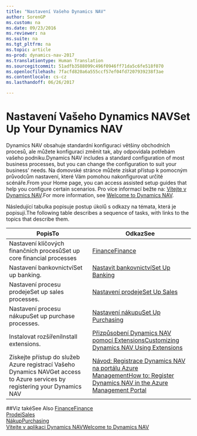 ```yaml
---
title: "Nastavení Vašeho Dynamics NAV"
author: SorenGP
ms.custom: na
ms.date: 09/23/2016
ms.reviewer: na
ms.suite: na
ms.tgt_pltfrm: na
ms.topic: article
ms-prod: dynamics-nav-2017
ms.translationtype: Human Translation
ms.sourcegitcommit: 51adfb3588099c496f0946ff71da5c6fe518f070
ms.openlocfilehash: 7facfd820a6a555ccf57ef04fd7207939238f3ae
ms.contentlocale: cs-cz
ms.lasthandoff: 06/26/2017

---
```


# <a name="set-up-your-dynamics-nav"></a><span data-ttu-id="aeed3-102">Nastavení Vašeho Dynamics NAV</span><span class="sxs-lookup"><span data-stu-id="aeed3-102">Set Up Your Dynamics NAV</span></span>
<span data-ttu-id="aeed3-103">Dynamics NAV obsahuje standardní konfiguraci většiny obchodních procesů, ale můžete konfiguraci změnit tak, aby odpovídala potřebám vašeho podniku.</span><span class="sxs-lookup"><span data-stu-id="aeed3-103">Dynamics NAV includes a standard configuration of most business processes, but you can change the configuration to suit your business' needs.</span></span>
<span data-ttu-id="aeed3-104">Na domovské stránce můžete získat přístup k pomocným průvodcům nastavení, které Vám pomohou nakonfigurovat určité scénáře.</span><span class="sxs-lookup"><span data-stu-id="aeed3-104">From your Home page, you can access assisted setup guides that help you configure certain scenarios.</span></span> <span data-ttu-id="aeed3-105">Pro více informací bežte na: [Vítejte v Dynamics NAV](across-get-started.md).</span><span class="sxs-lookup"><span data-stu-id="aeed3-105">For more information, see [Welcome to Dynamics NAV](across-get-started.md).</span></span>  

<span data-ttu-id="aeed3-106">Následující tabulka popisuje postup úkolů s odkazy na témata, která je popisují.</span><span class="sxs-lookup"><span data-stu-id="aeed3-106">The following table describes a sequence of tasks, with links to the topics that describe them.</span></span>

| <span data-ttu-id="aeed3-107">Popis</span><span class="sxs-lookup"><span data-stu-id="aeed3-107">To</span></span>                                                                  | <span data-ttu-id="aeed3-108">Odkaz</span><span class="sxs-lookup"><span data-stu-id="aeed3-108">See</span></span>                      |
|---------------------------------------------------------------------|--------------------------|
|<span data-ttu-id="aeed3-109">Nastavení klíčových finančních procesů</span><span class="sxs-lookup"><span data-stu-id="aeed3-109">Set up core financial processes</span></span>|[<span data-ttu-id="aeed3-110">Finance</span><span class="sxs-lookup"><span data-stu-id="aeed3-110">Finance</span></span>](finance-setup-setup-finance-setup.md)|
|<span data-ttu-id="aeed3-111">Nastavení bankovnictví</span><span class="sxs-lookup"><span data-stu-id="aeed3-111">Set up banking.</span></span>|[<span data-ttu-id="aeed3-112">Nastavit bankovnictví</span><span class="sxs-lookup"><span data-stu-id="aeed3-112">Set Up Banking</span></span>](bank-setup-banking.md)|
|<span data-ttu-id="aeed3-113">Nastavení procesu prodeje</span><span class="sxs-lookup"><span data-stu-id="aeed3-113">Set up sales processes.</span></span>|[<span data-ttu-id="aeed3-114">Nastavení prodeje</span><span class="sxs-lookup"><span data-stu-id="aeed3-114">Set Up Sales</span></span>](sales-setup-sales.md)|
|<span data-ttu-id="aeed3-115">Nastavení procesu nákupu</span><span class="sxs-lookup"><span data-stu-id="aeed3-115">Set up purchase processes.</span></span>|[<span data-ttu-id="aeed3-116">Nastavení nákupu</span><span class="sxs-lookup"><span data-stu-id="aeed3-116">Set Up Purchasing</span></span>](purchasing-setup-purchasing.md)|
|<span data-ttu-id="aeed3-117">Instalovat rozšíření</span><span class="sxs-lookup"><span data-stu-id="aeed3-117">Install extensions.</span></span>|[<span data-ttu-id="aeed3-118">Přizpůsobení Dynamics NAV pomocí Extensions</span><span class="sxs-lookup"><span data-stu-id="aeed3-118">Customizing Dynamics NAV Using Extensions</span></span>](ui-extensions.md)|
|<span data-ttu-id="aeed3-119">Získejte přístup do služeb Azure registrací Vašeho Dynamics NAV</span><span class="sxs-lookup"><span data-stu-id="aeed3-119">Get access to Azure services by registering your Dynamics NAV</span></span>|[<span data-ttu-id="aeed3-120">Návod: Registrace Dynamics NAV na portálu Azure Management</span><span class="sxs-lookup"><span data-stu-id="aeed3-120">How to: Register Dynamics NAV in the Azure Management Portal</span></span>](ui-how-register-dynamics-nav-azure.md)|

##<a name="see-also"></a><span data-ttu-id="aeed3-121">Viz také</span><span class="sxs-lookup"><span data-stu-id="aeed3-121">See Also</span></span>
[<span data-ttu-id="aeed3-122">Finance</span><span class="sxs-lookup"><span data-stu-id="aeed3-122">Finance</span></span>](finance-setup.md)  
[<span data-ttu-id="aeed3-123">Prodej</span><span class="sxs-lookup"><span data-stu-id="aeed3-123">Sales</span></span>](sales-manage-sales.md)  
[<span data-ttu-id="aeed3-124">Nákup</span><span class="sxs-lookup"><span data-stu-id="aeed3-124">Purchasing</span></span>](purchasing-manage-purchasing.md)  
[<span data-ttu-id="aeed3-125">Vítejte v aplikaci Dynamics NAV</span><span class="sxs-lookup"><span data-stu-id="aeed3-125">Welcome to Dynamics NAV</span></span>](across-get-started.md)  

